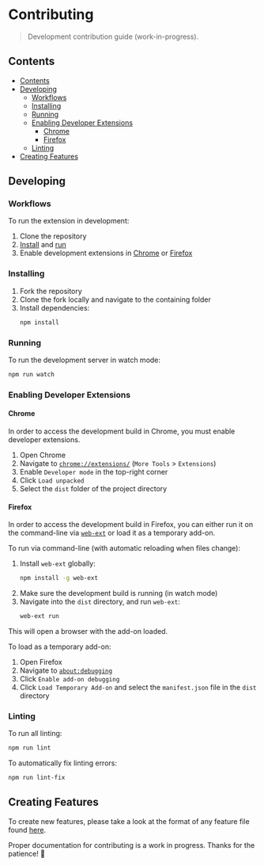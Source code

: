 # Contributing
> Development contribution guide (work-in-progress).

## Contents

- [Contents](#contents)
- [Developing](#developing)
  - [Workflows](#workflows)
  - [Installing](#installing)
  - [Running](#running)
  - [Enabling Developer Extensions](#enabling-developer-extensions)
    - [Chrome](#chrome)
    - [Firefox](#firefox)
  - [Linting](#linting)
- [Creating Features](#creating-features)

## Developing

### Workflows

To run the extension in development:

1. Clone the repository
2. [Install](#installing) and [run](#running)
3. Enable development extensions in [Chrome](#chrome) or [Firefox](#firefox)

### Installing

1. Fork the repository
2. Clone the fork locally and navigate to the containing folder
3. Install dependencies:
    ```sh
    npm install
    ```

### Running

To run the development server in watch mode:

```sh
npm run watch
```

### Enabling Developer Extensions

#### Chrome

In order to access the development build in Chrome, you must enable developer extensions.

1. Open Chrome
1. Navigate to [`chrome://extensions/`](chrome://extensions/) (`More Tools` > `Extensions`)
1. Enable `Developer mode` in the top-right corner
1. Click `Load unpacked`
1. Select the `dist` folder of the project directory

#### Firefox

In order to access the development build in Firefox, you can either run it on the command-line via [`web-ext`](https://developer.mozilla.org/en-US/docs/Mozilla/Add-ons/WebExtensions/Getting_started_with_web-ext) or load it as a temporary add-on.

To run via command-line (with automatic reloading when files change):

1. Install `web-ext` globally:
    ```sh
    npm install -g web-ext
    ```
2. Make sure the development build is running (in watch mode)
3. Navigate into the `dist` directory, and run `web-ext`:
    ```sh
    web-ext run
    ```

This will open a browser with the add-on loaded.

To load as a temporary add-on:

1. Open Firefox
1. Navigate to [`about:debugging`](about:debugging)
1. Click `Enable add-on debugging`
1. Click `Load Temporary Add-on` and select the `manifest.json` file in the `dist` directory

### Linting

To run all linting:

```sh
npm run lint
```

To automatically fix linting errors:

```sh
npm run lint-fix
```

## Creating Features

To create new features, please take a look at the format of any feature file found [here](src/features).

Proper documentation for contributing is a work in progress. Thanks for the patience! 🙂
